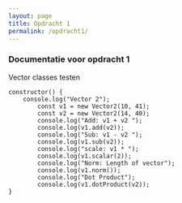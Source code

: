```yaml
---
layout: page
title: Opdracht 1
permalink: /opdracht1/
---
```


### Documentatie voor opdracht 1
Vector classes testen

~~~~
constructor() {
    console.log("Vector 2");
        const v1 = new Vector2(10, 41);
        const v2 = new Vector2(14, 40);
        console.log("Add: v1 + v2 ");
        console.log(v1.add(v2));
        console.log("Sub: v1 - v2 ");
        console.log(v1.sub(v2));
        console.log("scale: v1 * ");
        console.log(v1.scalar(2));
        console.log("Norm: Length of vector");
        console.log(v1.norm());
        console.log("Dot Product");
        console.log(v1.dotProduct(v2));
}
~~~~

[jekyll-organization]: https://github.com/jekyll
